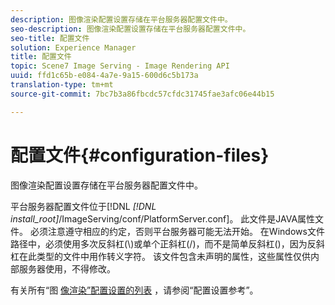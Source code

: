 ```yaml
---
description: 图像渲染配置设置存储在平台服务器配置文件中。
seo-description: 图像渲染配置设置存储在平台服务器配置文件中。
seo-title: 配置文件
solution: Experience Manager
title: 配置文件
topic: Scene7 Image Serving - Image Rendering API
uuid: ffd1c65b-e084-4a7e-9a15-600d6c5b173a
translation-type: tm+mt
source-git-commit: 7bc7b3a86fbcdc57cfdc31745fae3afc06e44b15

---
```



# 配置文件{#configuration-files}

图像渲染配置设置存储在平台服务器配置文件中。

平台服务器配置文件位于[!DNL *[!DNL install_root]*/ImageServing/conf/PlatformServer.conf]。 此文件是JAVA属性文件。 必须注意遵守相应的约定，否则平台服务器可能无法开始。 在Windows文件路径中，必须使用多次反斜杠(\\)或单个正斜杠(/)，而不是简单反斜杠(\)，因为反斜杠在此类型的文件中用作转义字符。 该文件包含未声明的属性，这些属性仅供内部服务器使用，不得修改。

有关所有“图 [像渲染”配置设置的列表](../../../../../ir-api/server-admin/image-rendering-api-ref/c-ir-server-administration/c-ir-configuration-settings-reference/c-ir-configuration-settings-reference.md#concept-6947a512d4c94e9fb8a71b80243fee81) ，请参阅“配置设置参考”。

